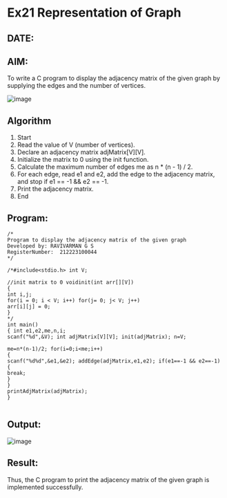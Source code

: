 # Ex21 Representation of Graph
## DATE:
## AIM:
To write a C program to display the adjacency matrix of the given graph by supplying the edges and the number of vertices.


![image](https://github.com/user-attachments/assets/1196e4bf-56e7-491b-a2b4-ebac7a828374)



## Algorithm
1.	Start
2.	Read the value of V (number of vertices).
3.	Declare an adjacency matrix adjMatrix[V][V].
4.	Initialize the matrix to 0 using the init function.
5.	Calculate the maximum number of edges me as n * (n - 1) / 2.
6.	For each edge, read e1 and e2, add the edge to the adjacency matrix, and stop if e1 == -1 && e2 == -1.
7.	Print the adjacency matrix.
8.	End
 

## Program:
```
/*
Program to display the adjacency matrix of the given graph
Developed by: RAVIVARMAN G S
RegisterNumber:  212223100044
*/
```
```
/*#include<stdio.h> int V;

//init matrix to 0 voidinit(int arr[][V])
{
int i,j;
for(i = 0; i < V; i++) for(j= 0; j< V; j++)
arr[i][j] = 0;
}
*/
int main()
{ int e1,e2,me,n,i;
scanf("%d",&V); int adjMatrix[V][V]; init(adjMatrix); n=V;
 
me=n*(n-1)/2; for(i=0;i<me;i++)
{
scanf("%d%d",&e1,&e2); addEdge(adjMatrix,e1,e2); if(e1==-1 && e2==-1)
{
break;
}
}
printAdjMatrix(adjMatrix);
}


```

## Output:

![image](https://github.com/user-attachments/assets/8fa3ead8-8875-4d5c-acb0-bcc258f6c3e8)


## Result:
Thus, the C program to print the adjacency matrix of the given graph is implemented successfully.
